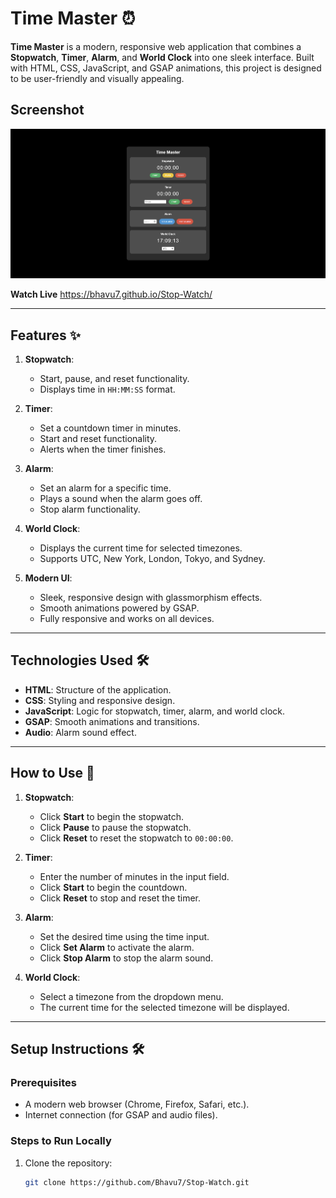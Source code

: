 # Time Master ⏰

**Time Master** is a modern, responsive web application that combines a **Stopwatch**, **Timer**, **Alarm**, and **World Clock** into one sleek interface. Built with HTML, CSS, JavaScript, and GSAP animations, this project is designed to be user-friendly and visually appealing.

## Screenshot

![Project Screenshot](Stopwatch.png) <!-- Replace with your actual screenshot URL -->

**Watch Live** https://bhavu7.github.io/Stop-Watch/

---

## Features ✨

1. **Stopwatch**:
   - Start, pause, and reset functionality.
   - Displays time in `HH:MM:SS` format.

2. **Timer**:
   - Set a countdown timer in minutes.
   - Start and reset functionality.
   - Alerts when the timer finishes.

3. **Alarm**:
   - Set an alarm for a specific time.
   - Plays a sound when the alarm goes off.
   - Stop alarm functionality.

4. **World Clock**:
   - Displays the current time for selected timezones.
   - Supports UTC, New York, London, Tokyo, and Sydney.

5. **Modern UI**:
   - Sleek, responsive design with glassmorphism effects.
   - Smooth animations powered by GSAP.
   - Fully responsive and works on all devices.

---

## Technologies Used 🛠️

- **HTML**: Structure of the application.
- **CSS**: Styling and responsive design.
- **JavaScript**: Logic for stopwatch, timer, alarm, and world clock.
- **GSAP**: Smooth animations and transitions.
- **Audio**: Alarm sound effect.

---

## How to Use 🚀

1. **Stopwatch**:
   - Click **Start** to begin the stopwatch.
   - Click **Pause** to pause the stopwatch.
   - Click **Reset** to reset the stopwatch to `00:00:00`.

2. **Timer**:
   - Enter the number of minutes in the input field.
   - Click **Start** to begin the countdown.
   - Click **Reset** to stop and reset the timer.

3. **Alarm**:
   - Set the desired time using the time input.
   - Click **Set Alarm** to activate the alarm.
   - Click **Stop Alarm** to stop the alarm sound.

4. **World Clock**:
   - Select a timezone from the dropdown menu.
   - The current time for the selected timezone will be displayed.

---

## Setup Instructions 🛠️

### Prerequisites
- A modern web browser (Chrome, Firefox, Safari, etc.).
- Internet connection (for GSAP and audio files).

### Steps to Run Locally
1. Clone the repository:
   ```bash
   git clone https://github.com/Bhavu7/Stop-Watch.git

